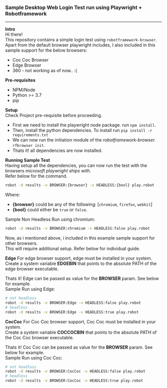### Sample Desktop Web Login Test run using Playwright + Robotframework

---

**Intro**  
Hi there!  
This repository contains a simple login test using ``robotframework-browser``.  
Apart from the default browser playwright includes, I also included in this sample support for the below browsers:  
* Coc Coc Browser
* Edge Browser
* 360 - not working as of now.. :(

**Pre-requisites**  
* NPM/Node
* Python >= 3.7
* pip

**Setup**  
Check Project pre-requisite before proceeding.
    
* First we need to install the playwright node package. run ``npm install``.
* Then, install the python dependencies. To install run ``pip install -r requirements.txt``
* We can now run the initiation module of the _robotframework-browser_.  ``rfbrowser init``.
* Thats it! all dependencies are now installed.  

**Running Sample Test**  
Having setup all the dependencies, you can now run the test with the browsers _microsoft playwright ships with_.   
Refer below for the command.  
```bash
robot -d results -v BROWSER:{browser} -v HEADLESS:{bool} play.robot
```
Where:
  * __{browser}__ could be any of the following: [``chromium``, ``firefox``, ``webkit``]
  * __{bool}__ could either be ``true`` or ``false``.

Sample Non Headless Run using chromium:
```bash
robot -d results -v BROWSER:chromium -v HEADLESS:false play.robot
```
  
Now, as i mentioned above, i included in this example sample support for other browsers.  
This will require additional setup. Refer below for individual guide.

**Edge**
For edge browser support, edge must be installed in your system.  
Create a system variable **EDGEBIN** that points to the absolute PATH of the edge browser executable.  

Thats it! Edge can be passed as value for the **BROWSER** param. See below for example.  
Sample Run using Edge:
```bash
# not headless
robot -d results -v BROWSER:Edge -v HEADLESS:false play.robot
# headless
robot -d results -v BROWSER:Edge -v HEADLESS:true play.robot
```

**CocCoc**
For Coc Coc browser support, Coc Coc must be installed in your system.  
Create a system variable **COCCOCBIN** that points to the absolute PATH of the Coc Coc browser executable.  

Thats it! Coc Coc can be passed as value for the **BROWSER** param. See below for example.  
Sample Run using Coc Coc:
```bash
# not headless
robot -d results -v BROWSER:CocCoc -v HEADLESS:false play.robot
# headless
robot -d results -v BROWSER:CocCoc -v HEADLESS:true play.robot
```


